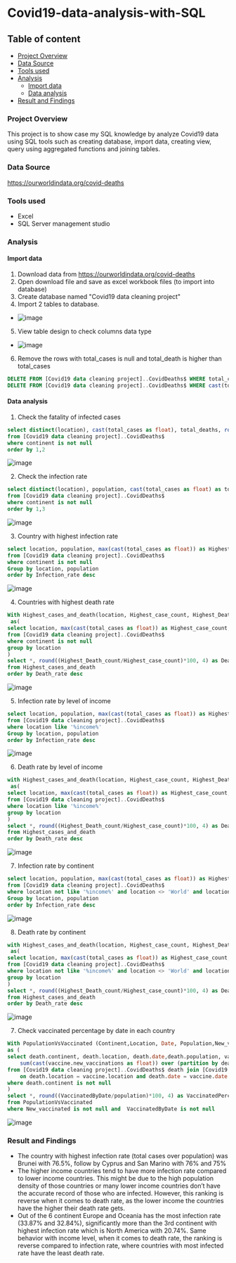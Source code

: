 # Covid19-data-analysis-with-SQL
## Table of content
- [Project Overview](#project-overview)
- [Data Source](#data-source)
- [Tools used](#tools-used)
- [Analysis](#analysis)
  - [Import data](#import-data)
  - [Data analysis](#data-analysis)
- [Result and Findings](#result-and-findings)
  
### Project Overview
This project is to show case my SQL knowledge by analyze Covid19 data using SQL tools such as creating database, import data, creating view, query using aggregated functions and joining tables.

### Data Source
https://ourworldindata.org/covid-deaths

### Tools used
- Excel
- SQL Server management studio

### Analysis
#### Import data

1.	Download data from https://ourworldindata.org/covid-deaths
2.	Open download file and save as excel workbook files (to import into database)
3.	Create database named "Covid19 data cleaning project"
4.	Import 2 tables to database.
- ![image](https://github.com/nghphucthinh/Covid19-data-cleaning-and-exploration-with-SQL/assets/89053686/193205ad-a81c-4fb2-9105-7e0339e62ddf)
5. View table design to check columns data type
- ![image](https://github.com/nghphucthinh/Covid19-data-cleaning-and-exploration-with-SQL/assets/89053686/4e8afce3-658e-4de9-bcb3-840589ea407f)
6. Remove the rows with total_cases is null and total_death is higher than total_cases
```sql
DELETE FROM [Covid19 data cleaning project]..CovidDeaths$ WHERE total_cases IS NULL; --Delete rows where total_cases are null
DELETE FROM [Covid19 data cleaning project]..CovidDeaths$ WHERE cast(total_cases as int) < cast(total_deaths as int); --Delete rows where total_cases are less than total_deaths
``` 

#### Data analysis

1. Check the fatality of infected cases

```sql
select distinct(location), cast(total_cases as float), total_deaths, round((cast(total_deaths as float)/cast(total_cases as float))*100,4) as Death_rate
from [Covid19 data cleaning project]..CovidDeaths$
where continent is not null
order by 1,2
```
![image](https://github.com/nghphucthinh/Covid19-data-cleaning-and-exploration-with-SQL/assets/89053686/863dd817-09d7-4505-9c0e-731ec20b8da6)

2. Check the infection rate
```sql
select distinct(location), population, cast(total_cases as float) as total_cases,total_deaths, round((cast(total_cases as float)/population)*100,4) as Infection_rate
from [Covid19 data cleaning project]..CovidDeaths$
where continent is not null
order by 1,3
```
![image](https://github.com/nghphucthinh/Covid19-data-cleaning-and-exploration-with-SQL/assets/89053686/bcb1fe70-03d1-4999-b1bd-2dc6dc75a6f4)

3.  Country with highest infection rate 
```sql
select location, population, max(cast(total_cases as float)) as Highest_Infection_count, max(round((cast(total_cases as float)/population)*100,4)) as Infection_rate
from [Covid19 data cleaning project]..CovidDeaths$
where continent is not null
Group by location, population
order by Infection_rate desc
```
![image](https://github.com/nghphucthinh/Covid19-data-cleaning-and-exploration-with-SQL/assets/89053686/317f67eb-886d-4359-b14b-ecaf2952cad0)

4. Countries with highest death rate
```sql
With Highest_cases_and_death(location, Highest_case_count, Highest_Death_count)
 as(
select location, max(cast(total_cases as float)) as Highest_case_count, max(cast(total_deaths as float)) as Highest_Death_count
from [Covid19 data cleaning project]..CovidDeaths$
where continent is not null
group by location
)
select *, round((Highest_Death_count/Highest_case_count)*100, 4) as Death_rate
from Highest_cases_and_death
order by Death_rate desc
```
![image](https://github.com/nghphucthinh/Covid19-data-cleaning-and-exploration-with-SQL/assets/89053686/4696d389-82e8-42a2-bdfe-51749bb03ea4)

5. Infection rate by level of income
```sql
select location, population, max(cast(total_cases as float)) as Highest_Cases_count ,max(round((cast(total_cases as float)/population)*100,4)) as Infection_rate
from [Covid19 data cleaning project]..CovidDeaths$
where location like '%income%'
Group by location, population
order by Infection_rate desc
```
![image](https://github.com/nghphucthinh/Covid19-data-cleaning-and-exploration-with-SQL/assets/89053686/54e65caa-5463-4dab-815a-f4c3a1c72026)

6. Death rate by level of income
```sql
with Highest_cases_and_death(location, Highest_case_count, Highest_Death_count)
 as(
select location, max(cast(total_cases as float)) as Highest_case_count, max(cast(total_deaths as float)) as Highest_Death_count
from [Covid19 data cleaning project]..CovidDeaths$
where location like '%income%'
group by location
)
select *, round((Highest_Death_count/Highest_case_count)*100, 4) as Death_rate
from Highest_cases_and_death
order by Death_rate desc
```
![image](https://github.com/nghphucthinh/Covid19-data-cleaning-and-exploration-with-SQL/assets/89053686/f3d0893d-860b-4f92-94d9-69d279e9945f)

7. Infection rate by continent
```sql
select location, population, max(cast(total_cases as float)) as Highest_Cases_count ,max(round((cast(total_cases as float)/population)*100,4)) as Infection_rate
from [Covid19 data cleaning project]..CovidDeaths$
where location not like '%income%' and location <> 'World' and location not like '%Union%' and continent is null
Group by location, population
order by Infection_rate desc
```
![image](https://github.com/nghphucthinh/Covid19-data-cleaning-and-exploration-with-SQL/assets/89053686/9e1242b0-9a35-4cde-953e-f18e09d5ae37)

8. Death rate by continent
```sql
with Highest_cases_and_death(location, Highest_case_count, Highest_Death_count)
 as(
select location, max(cast(total_cases as float)) as Highest_case_count, max(cast(total_deaths as float)) as Highest_Death_count
from [Covid19 data cleaning project]..CovidDeaths$
where location not like '%income%' and location <> 'World' and location not like '%Union%' and continent is null
group by location
)
select *, round((Highest_Death_count/Highest_case_count)*100, 4) as Death_rate
from Highest_cases_and_death
order by Death_rate desc
```
![image](https://github.com/nghphucthinh/Covid19-data-cleaning-and-exploration-with-SQL/assets/89053686/367adc5d-a43f-405f-b3e8-f5bb1dfbf25c)

7. Check vaccinated percentage by date in each country
```sql
With PopulationVsVaccinated (Continent,Location, Date, Population,New_vaccinated, VaccinatedByDate)
as (
select death.continent, death.location, death.date,death.population, vaccine.new_vaccinations,
	sum(cast(vaccine.new_vaccinations as float)) over (partition by death.location order by death.location, death.date) as VaccinatedByDate	
from [Covid19 data cleaning project]..CovidDeaths$ death join [Covid19 data cleaning project]..CovidVaccination$ vaccine
	on death.location = vaccine.location and death.date = vaccine.date 
where death.continent is not null
)
select *, round((VaccinatedByDate/population)*100, 4) as VaccinatedPercentage
from PopulationVsVaccinated
where New_vaccinated is not null and  VaccinatedByDate is not null
```
![image](https://github.com/nghphucthinh/Covid19-data-cleaning-and-exploration-with-SQL/assets/89053686/f7779c6a-7354-477e-881d-082375cdcce2)

### Result and Findings

- The country with highest infection rate (total cases over population) was Brunei with 76.5%, follow by Cyprus and San Marino with 76% and 75%
- The higher income countries tend to have more infection rate compared to lower income countries. This might be due to the high population density of those countries or many lower income countries don’t have the accurate record of those who are infected. However, this ranking is reverse when it comes to death rate, as the lower income the countries have the higher their death rate gets. 
- Out of the 6 continent Europe and Oceania has the most infection rate (33.87% and 32.84%), significantly more than the 3rd continent with highest infection rate which is North America with 20.74%. Same behavior with income level, when it comes to death rate, the ranking is reverse compared to infection rate, where countries with most infected rate have the least death rate. 

